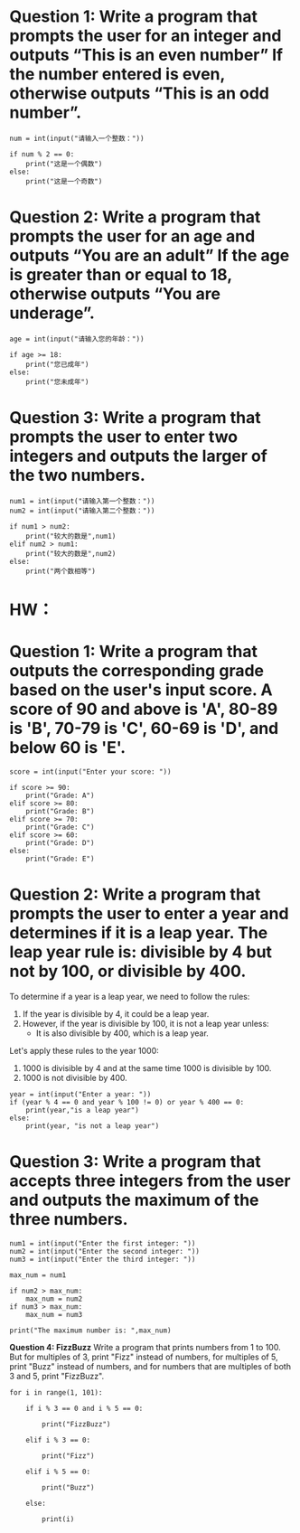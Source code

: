 # Question 1: Write a program that prompts the user for an integer and outputs “This is an even number” If the number entered is even, otherwise outputs “This is an odd number”.

```
num = int(input("请输入一个整数："))

if num % 2 == 0:
    print("这是一个偶数")
else:
    print("这是一个奇数")
```

# Question 2: Write a program that prompts the user for an age and outputs “You are an adult” If the age is greater than or equal to 18, otherwise outputs “You are underage”.

```
age = int(input("请输入您的年龄："))

if age >= 18:
    print("您已成年")
else:
    print("您未成年")
```

# Question 3: Write a program that prompts the user to enter two integers and outputs the larger of the two numbers.

```
num1 = int(input("请输入第一个整数："))
num2 = int(input("请输入第二个整数："))

if num1 > num2:
    print("较大的数是",num1)
elif num2 > num1:
    print("较大的数是",num2)
else:
    print("两个数相等")
```

# HW： 

# Question 1: Write a program that outputs the corresponding grade based on the user's input score. A score of 90 and above is 'A', 80-89 is 'B', 70-79 is 'C', 60-69 is 'D', and below 60 is 'E'.

```
score = int(input("Enter your score: "))

if score >= 90:
    print("Grade: A")
elif score >= 80:
    print("Grade: B")
elif score >= 70:
    print("Grade: C")
elif score >= 60:
    print("Grade: D")
else:
    print("Grade: E")
```



# Question 2: Write a program that prompts the user to enter a year and determines if it is a leap year. The leap year rule is: divisible by 4 but not by 100, or divisible by 400.

To determine if a year is a leap year, we need to follow the rules:

1. If the year is divisible by 4, it could be a leap year.
2. However, if the year is divisible by 100, it is not a leap year unless:
   - It is also divisible by 400, which is a leap year.

Let's apply these rules to the year 1000:

1. 1000 is divisible by 4 and at the same time 1000 is divisible by 100.
2. 1000 is not divisible by 400.

```
year = int(input("Enter a year: "))
if (year % 4 == 0 and year % 100 != 0) or year % 400 == 0:
    print(year,"is a leap year")
else:
    print(year, "is not a leap year")
```

# Question 3: Write a program that accepts three integers from the user and outputs the maximum of the three numbers.

```
num1 = int(input("Enter the first integer: "))
num2 = int(input("Enter the second integer: "))
num3 = int(input("Enter the third integer: "))

max_num = num1

if num2 > max_num:
    max_num = num2
if num3 > max_num:
    max_num = num3

print("The maximum number is: ",max_num)
```

 **Question 4: FizzBuzz** Write a program that prints numbers from 1 to 100. But for multiples of 3, print "Fizz" instead of numbers, for multiples of 5, print "Buzz" instead of numbers, and for numbers that are multiples of both 3 and 5, print "FizzBuzz".

```
for i in range(1, 101):

	if i % 3 == 0 and i % 5 == 0:

		print("FizzBuzz")

	elif i % 3 == 0:

		print("Fizz")

	elif i % 5 == 0:

		print("Buzz")

	else:

		print(i)
```







